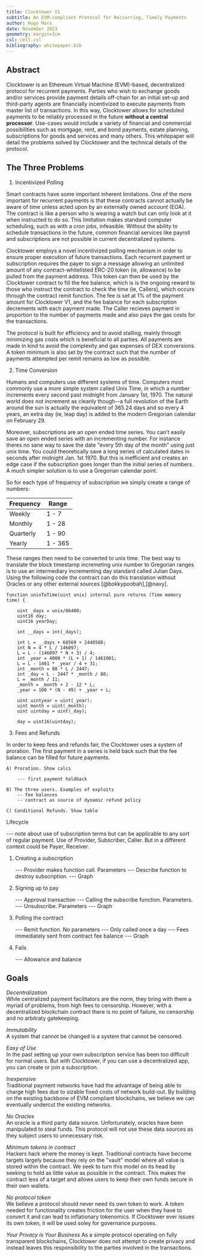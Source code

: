 ```yaml
---
title: Clocktower V1
subtitle: An EVM-compliant Protocol for Reccurring, Timely Payments
author: Hugo Marx
date: November 2023
geometry: margin=3cm
csl: cell.csl
bibliography: whitepaper.bib
---
```


 
## Abstract

Clocktower is an Ethereum Virtual Machine (EVM)-based, decentralized protocol for recurrent payments. Parties who wish to exchange goods and/or services provide payment details off-chain for an initial set-up and third-party agents are financially incentivized to execute payments from master list of transactions. In this way, Clocktower allows for scheduled payments to be reliably processed in the future **without a central processor**. Use-cases would include a variety of financial and commercial possibilities such as mortgage, rent, and bond payments, estate planning, subscriptions for goods and services and many others. This whitepaper will detail the problems solved by Clocktower and the technical details of the protocol.

## The Three Problems

1) Incentivized Polling

Smart contracts have some important inherent limitations. One of the more important for recurrent payments is that these contracts cannot actually be aware of time unless acted upon by an externally owned account (EOA). The contract is like a person who is wearing a watch but can only look at it when instructed to do so. This limitation makes standard computer scheduling, such as with a cron jobs, infeasible. Without the ability to schedule transactions in the future, common financial services like payroll and subscriptions are not possible in current decentralized systems. 

Clocktower employs a novel incentivized polling mechanism in order to ensure proper execution of future transactions. Each recurrent payment or subscription requires the payer to sign a message allowing an unlimited amount of any contract-whitelisted ERC-20 token (ie, allowance) to be pulled from the payment address. This token can then be used by the Clocktower contract to fill the fee balance, which is is the ongoing reward to those who instruct the contract to check the time (ie, Callers), which occurs through the contract remit function. The fee is set at 1% of the payment amount for Clocktower V1, and the fee balance for each subscription decrements with each payment made. The Caller recieves payment in proportion to the number of payments made and also pays the gas costs for the transactions.

The protocol is built for efficiency and to avoid stalling, mainly through minimizing gas costs which is beneficial to all parties. All payments are made in kind to avoid the complexity and gas expenses of DEX conversions. A token minimum is also set by the contract such that the number of payments attempted per remit remains as low as possible.


2) Time Conversion

Humans and computers use different systems of time. Computers most commonly use a more simple system called Unix Time, in which a number increments every second past midnight from January 1st, 1970. The natural world does not increment as cleanly though--a full revolution of the Earth around the sun is actually the equivalent of 365.24 days and so every 4 years, an extra day (ie, leap day) is added to the modern Gregorian calendar on February 29. 

Moreover, subscriptions are an open ended time series. You can't easily save an open ended series with an incrementing number. For instance theres no sane way to save the date "every 5th day of the month" using just unix time. You could theoretically save a long series of calculated dates in seconds after midnight Jan. 1st 1970. But this is inefficient and creates an edge case if the subscription goes longer than the initial series of numbers. A much simpler solution is to use a Gregorian calendar point.

So for each type of frequency of subscription we simply create a range of numbers:

| Frequency | Range |
|---|---|
| Weekly | 1 - 7 |
| Monthly | 1 - 28 |
| Quarterly | 1 - 90 |
| Yearly | 1 - 365 |


These ranges then need to be converted to unix time. The best way to translate the block timestamp incremeting unix number to Gregorian ranges is to use an intermediary incrementing day standard called Julian Days. Using the following code the contract can do this translation without Oracles or any other external sources [@bokkypoobah],[@navy].

```
function unixToTime(uint unix) internal pure returns (Time memory time) {
       
    uint _days = unix/86400;
    uint16 day;
    uint16 yearDay;
       
    int __days = int(_days);

    int L = __days + 68569 + 2440588;
    int N = 4 * L / 146097;
    L = L - (146097 * N + 3) / 4;
    int _year = 4000 * (L + 1) / 1461001;
    L = L - 1461 * _year / 4 + 31;
    int _month = 80 * L / 2447;
    int _day = L - 2447 * _month / 80;
    L = _month / 11;
    _month = _month + 2 - 12 * L;
    _year = 100 * (N - 49) + _year + L;

    uint uintyear = uint(_year);
    uint month = uint(_month);
    uint uintday = uint(_day);

    day = uint16(uintday);       
```

3) Fees and Refunds

In order to keep fees and refunds fair, the Clocktower uses a system of proration. The first payment in a series is held back such that the fee balance can be filled for future payments. 


	A) Proration. Show calcs

		--- first payment holdback

	B) The three users. Examples of exploits
		-- fee balances
		-- contract as source of dynamic refund policy

	C) Conditional Refunds. Show table


Lifecycle

--- note about use of subscription terms but can be applicable to any sort of regular payment. Use of Provider, Subscriber, Caller. But in a different context could be Payer, Receiver.

1) Creating a subscription

	--- Provider makes function call. Parameters
	--- Describe function to destroy subscription. 
	--- Graph
2) Signing up to pay

	--- Approval transaction
	--- Calling the subscribe function. Parameters.
	--- Unsubscribe. Parameters
	--- Graph

3) Polling the contract

	--- Remit function. No parameters
	--- Only called once a day
	--- Fees immediately sent from contract fee balance
	--- Graph

4) Fails

	--- Allowance and balance




## Goals

*Decentralization*   
While centralized payment facilitators are the norm, they bring with them a myriad of problems, from high fees to censorship. However, with a decentralized blockchain contract there is no point of failure, no censorship and no arbitraty gatekeeping.

*Immutability*   
A system that cannot be changed is a system that cannot be censored.

*Easy of Use*   
In the past setting up your own subscription service has been too difficult for normal users. But with Clocktower, if you can use a decentralized app, you can create or join a subscription.

*Inexpensive*   
Traditional payment networks have had the advantage of being able to charge high fees due to sizable fixed costs of network build-out. By building on the existing backbone of EVM compliant blockchains, we believe we can eventually undercut the existing networks.

*No Oracles*   
An oracle is a third party data source. Unfortunately, oracles have been manipulated to steal funds. This protocol will not use these data sources as they subject users to unnecessary risk.

*Minimum tokens in contract*   
Hackers hack where the money is kept. Traditional contracts have become targets largely because they rely on the "vault" model where all value is stored within the contract. We seek to turn this model on its head by seeking to hold as little value as possible in the contract. This makes the contract less of a target and allows users to keep their own funds secure in their own wallets.

*No protocol token*   
We believe a protocol should never need its own token to work. A token needed for functionality creates friction for the user when they have to convert it and can lead to inflationary tokenomics. If Clocktower ever issues its own token, it will be used soley for governance purposes.  

*Your Privacy is Your Business*
As a simple protocol operating on fully transparent blockchains, Clocktower does not attempt to create privacy and instead leaves this responsibility to the parties involved in the transactions.